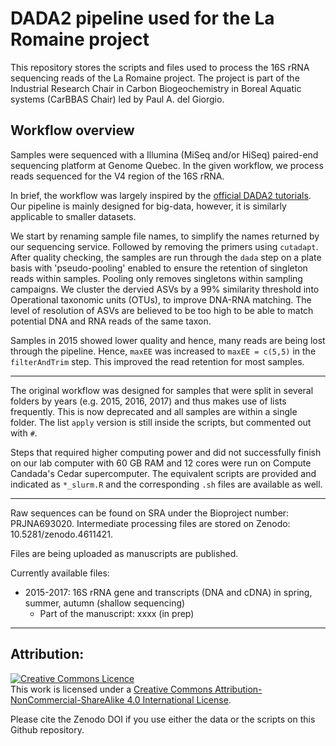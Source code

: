 # DADA2 pipeline used for the La Romaine project

This repository stores the scripts and files used to process the 16S rRNA sequencing reads of the La Romaine project. The project is part of the Industrial Research Chair in Carbon Biogeochemistry in Boreal Aquatic systems (CarBBAS Chair) led by Paul A. del Giorgio.

## Workflow overview

Samples were sequenced with a Illumina (MiSeq and/or HiSeq) paired-end sequencing platform at Genome Quebec.
In the given workflow, we process reads sequenced for the V4 region of the 16S rRNA.

In brief, the workflow was largely inspired by the [official DADA2 tutorials](https://benjjneb.github.io/dada2/tutorial.html). Our pipeline is mainly designed for big-data, however, it is similarly applicable to smaller datasets. 

We start by renaming sample file names, to simplify the names returned by our sequencing service. Followed by removing the primers using `cutadapt`.
After quality checking, the samples are run through the `dada` step on a plate basis with 'pseudo-pooling' enabled to ensure the retention of singleton reads within samples. Pooling only removes singletons within sampling campaigns. We cluster the dervied ASVs by a 99% similarity threshold into Operational taxonomic units (OTUs), to improve DNA-RNA matching. The level of resolution of ASVs are believed to be too high to be able to match potential DNA and RNA reads of the same taxon.

Samples in 2015 showed lower quality and hence, many reads are being lost through the pipeline. Hence, `maxEE` was increased to `maxEE = c(5,5)` in the `filterAndTrim` step. This improved the read retention for most samples.

---

The original workflow was designed for samples that were split in several folders by years (e.g. 2015, 2016, 2017) and thus makes use of lists frequently. This is now deprecated and all samples are within a single folder. The list `apply` version is still inside the scripts, but commented out with `#`.

Steps that required higher computing power and did not successfully finish on our lab computer with 60 GB RAM and 12 cores were run on Compute Candada's Cedar supercomputer. The equivalent scripts are provided and indicated as `*_slurm.R` and the corresponding `.sh` files are available as well.

---

Raw sequences can be found on SRA under the Bioproject number: PRJNA693020.
Intermediate processing files are stored on Zenodo: 10.5281/zenodo.4611421.

Files are being uploaded as manuscripts are published.

Currently available files:

- 2015-2017: 16S rRNA gene and transcripts (DNA and cDNA) in spring, summer, autumn (shallow sequencing)
   - Part of the manuscript: xxxx (in prep)

---

## Attribution:

<a rel="license" href="http://creativecommons.org/licenses/by-nc-sa/4.0/"><img alt="Creative Commons Licence" style="border-width:0" src="https://i.creativecommons.org/l/by-nc-sa/4.0/88x31.png" /></a><br />This work is licensed under a <a rel="license" href="http://creativecommons.org/licenses/by-nc-sa/4.0/">Creative Commons Attribution-NonCommercial-ShareAlike 4.0 International License</a>.


Please cite the Zenodo DOI if you use either the data or the scripts on this Github repository.
